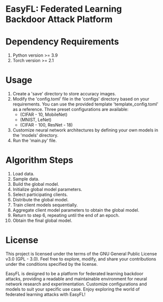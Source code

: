 # EasyFL: Federated Learning Backdoor Attack Platform

# Dependency Requirements
1. Python version >= 3.9
2. Torch version >= 2.1

# Usage
1. Create a 'save' directory to store accuracy images.
2. Modify the 'config.toml' file in the 'configs' directory based on your requirements. You can use the provided template 'template_config.toml' as a reference. Three preset configurations are available:
    - (CIFAR - 10, MobileNet)
    - (MNIST, LeNet)
    - (CIFAR - 100, ResNet - 18)
3. Customize neural network architectures by defining your own models in the 'models' directory.
4. Run the 'main.py' file.

# Algorithm Steps
1. Load data.
2. Sample data.
3. Build the global model.
4. Initialize global model parameters.
5. Select participating clients.
6. Distribute the global model.
7. Train client models sequentially.
8. Aggregate client model parameters to obtain the global model.
9. Return to step 6, repeating until the end of an epoch.
10. Obtain the final global model.

# License
This project is licensed under the terms of the GNU General Public License v3.0 (GPL - 3.0). Feel free to explore, modify, and share your contributions under the conditions specified by the license.

EasyFL is designed to be a platform for federated learning backdoor attacks, providing a readable and maintainable environment for neural network research and experimentation. Customize configurations and models to suit your specific use case. Enjoy exploring the world of federated learning attacks with EasyFL!
